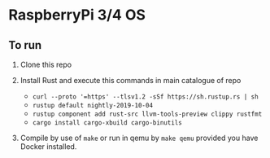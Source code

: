 # RaspberryPi 3/4 OS
## To run
1) Clone this repo
2) Install Rust and execute this commands in main catalogue of repo 
    - `curl --proto '=https' --tlsv1.2 -sSf https://sh.rustup.rs | sh`
    - `rustup default nightly-2019-10-04`
    - `rustup component add rust-src llvm-tools-preview clippy rustfmt`
    - `cargo install cargo-xbuild cargo-binutils`

3) Compile by use of `make` or run in qemu by `make qemu` provided you have Docker installed.